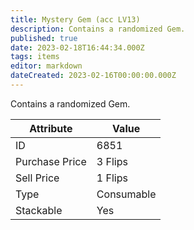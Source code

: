 ```yaml
---
title: Mystery Gem (acc LV13)
description: Contains a randomized Gem.
published: true
date: 2023-02-18T16:44:34.000Z
tags: items
editor: markdown
dateCreated: 2023-02-16T00:00:00.000Z
---
```


Contains a randomized Gem.

|Attribute|Value|
|-|-|
|ID|6851|
|Purchase Price|3 Flips|
|Sell Price|1 Flips|
|Type|Consumable|
|Stackable|Yes|

